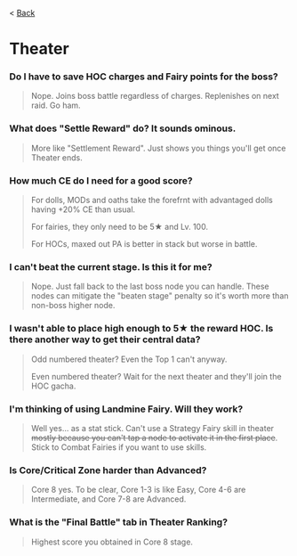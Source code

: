 < [Back](/GFL/mainpage)

# Theater

### Do I have to save HOC charges and Fairy points for the boss?

> Nope. Joins boss battle regardless of charges. Replenishes on next raid. Go ham.

### What does "Settle Reward" do? It sounds ominous.

> More like "Settlement Reward". Just shows you things you'll get once Theater ends.

### How much CE do I need for a good score?

> For dolls, MODs and oaths take the forefrnt with advantaged dolls having +20% CE than usual.
>
> For fairies, they only need to be 5★ and Lv. 100.
>
> For HOCs, maxed out PA is better in stack but worse in battle.

### I can't beat the current stage. Is this it for me?

> Nope. Just fall back to the last boss node you can handle. These nodes can mitigate the "beaten stage" penalty so it's worth more than non-boss higher node.

### I wasn't able to place high enough to 5★ the reward HOC. Is there another way to get their central data?

> Odd numbered theater? Even the Top 1 can't anyway.
>
> Even numbered theater? Wait for the next theater and they'll join the HOC gacha.

### I'm thinking of using Landmine Fairy. Will they work?

> Well yes... as a stat stick. Can't use a Strategy Fairy skill in theater ~~mostly because you can't tap a node to activate it in the first place~~. Stick to Combat Fairies if you want to use skills.

### Is Core/Critical Zone harder than Advanced?

> Core 8 yes. To be clear, Core 1-3 is like Easy, Core 4-6 are Intermediate, and Core 7-8 are Advanced.

### What is the "Final Battle" tab in Theater Ranking?

> Highest score you obtained in Core 8 stage.